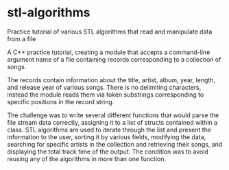 # stl-algorithms
Practice tutorial of various STL algorithms that read and manipulate data from a file

A C++ practice tutorial, creating a module that accepts a command-line argument name of a file containing records corresponding to a collection of songs. 

The records contain information about the title, artist, album, year, length, and release year of various songs. There is no delimiting characters, instead the module reads them via token substrings corresponding to specific positions in the record string. 

The challenge was to write several different functions that would parse the file stream data correctly, assigning it to a list of structs contained within a class. STL algorithms are used to iterate through the list and present the information to the user, sorting it by various fields, modifying the data, searching for specific artists in the collection and retrieving their songs, and displaying the total track time of the output. The condition was to avoid reusing any of the algorithms in more than one function.
